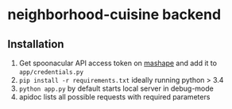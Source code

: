 # neighborhood-cuisine backend

## Installation
1. Get spoonacular API access token on [mashape](mashape.com) and add it to `app/credentials.py`
2. `pip install -r requirements.txt` ideally running python > 3.4
3. `python app.py` by default starts local server in debug-mode
4. apidoc lists all possible requests with required parameters
